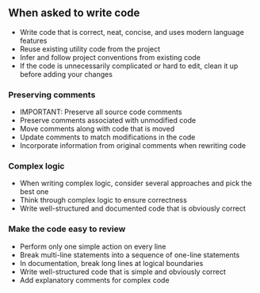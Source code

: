 ## When asked to write code

- Write code that is correct, neat, concise, and uses modern language features
- Reuse existing utility code from the project
- Infer and follow project conventions from existing code
- If the code is unnecessarily complicated or hard to edit, clean it up before adding your changes

### Preserving comments

- IMPORTANT: Preserve all source code comments
- Preserve comments associated with unmodified code
- Move comments along with code that is moved
- Update comments to match modifications in the code
- Incorporate information from original comments when rewriting code

### Complex logic

- When writing complex logic, consider several approaches and pick the best one
- Think through complex logic to ensure correctness
- Write well-structured and documented code that is obviously correct

### Make the code easy to review

- Perform only one simple action on every line
- Break multi-line statements into a sequence of one-line statements
- In documentation, break long lines at logical boundaries
- Write well-structured code that is simple and obviously correct
- Add explanatory comments for complex code

